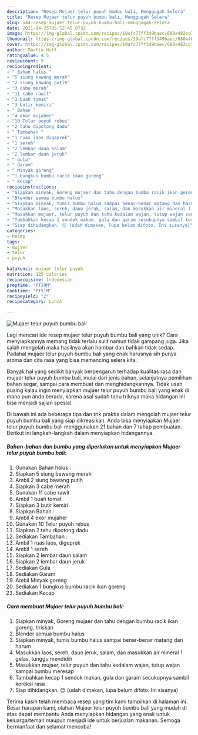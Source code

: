 ```yaml
---
description: "Resep Mujaer telur puyuh bumbu bali, Menggugah Selera"
title: "Resep Mujaer telur puyuh bumbu bali, Menggugah Selera"
slug: 544-resep-mujaer-telur-puyuh-bumbu-bali-menggugah-selera
date: 2021-04-25T05:52:45.873Z
image: https://img-global.cpcdn.com/recipes/19afc77ff349baec/680x482cq70/mujaer-telur-puyuh-bumbu-bali-foto-resep-utama.jpg
thumbnail: https://img-global.cpcdn.com/recipes/19afc77ff349baec/680x482cq70/mujaer-telur-puyuh-bumbu-bali-foto-resep-utama.jpg
cover: https://img-global.cpcdn.com/recipes/19afc77ff349baec/680x482cq70/mujaer-telur-puyuh-bumbu-bali-foto-resep-utama.jpg
author: Martin Huff
ratingvalue: 4.5
reviewcount: 5
recipeingredient:
- " Bahan halus "
- "5 siung bawang merah"
- "2 siung bawang putih"
- "3 cabe merah"
- "11 cabe rawit"
- "1 buah tomat"
- "3 butir kemiri"
- " Bahan "
- "4 ekor mujaher"
- "10 Telur puyuh rebus"
- "2 tahu dipotong dadu"
- " Tambahan "
- "1 ruas laos digeprek"
- "1 sereh"
- "2 lembar daun salam"
- "2 lembar daun jeruk"
- " Gula"
- " Garam"
- " Minyak goreng"
- "1 bungkus bumbu racik ikan goreng"
- " Kecap"
recipeinstructions:
- "Siapkan minyak, Goreng mujaer dan tahu dengan bumbu racik ikan goreng, tiriskan"
- "Blender semua bumbu halus"
- "Siapkan minyak, tumis bumbu halus sampai benar-benar matang dan harum"
- "Masukkan laos, sereh, daun jeruk, salam, dan masukkan air mineral 1 gelas, tunggu mendidih"
- "Masukkan mujaer, telur puyuh dan tahu kedalam wajan, tutup wajan sampai bumbu meresap"
- "Tambahkan kecap 1 sendok makan, gula dan garam secukupnya sambil koreksi rasa"
- "Siap dihidangkan. 😊 (udah dimakan, lupa belum difoto. Ini sisanya)"
categories:
- Resep
tags:
- mujaer
- telur
- puyuh

katakunci: mujaer telur puyuh 
nutrition: 125 calories
recipecuisine: Indonesian
preptime: "PT29M"
cooktime: "PT51M"
recipeyield: "2"
recipecategory: Lunch

---
```



![Mujaer telur puyuh bumbu bali](https://img-global.cpcdn.com/recipes/19afc77ff349baec/680x482cq70/mujaer-telur-puyuh-bumbu-bali-foto-resep-utama.jpg)

Lagi mencari ide resep mujaer telur puyuh bumbu bali yang unik? Cara menyiapkannya memang tidak terlalu sulit namun tidak gampang juga. Jika salah mengolah maka hasilnya akan hambar dan bahkan tidak sedap. Padahal mujaer telur puyuh bumbu bali yang enak harusnya sih punya aroma dan cita rasa yang bisa memancing selera kita.

Banyak hal yang sedikit banyak berpengaruh terhadap kualitas rasa dari mujaer telur puyuh bumbu bali, mulai dari jenis bahan, selanjutnya pemilihan bahan segar, sampai cara membuat dan menghidangkannya. Tidak usah pusing kalau ingin menyiapkan mujaer telur puyuh bumbu bali yang enak di mana pun anda berada, karena asal sudah tahu triknya maka hidangan ini bisa menjadi sajian spesial.




Di bawah ini ada beberapa tips dan trik praktis dalam mengolah mujaer telur puyuh bumbu bali yang siap dikreasikan. Anda bisa menyiapkan Mujaer telur puyuh bumbu bali menggunakan 21 bahan dan 7 tahap pembuatan. Berikut ini langkah-langkah dalam menyiapkan hidangannya.

<!--inarticleads1-->

##### Bahan-bahan dan bumbu yang diperlukan untuk menyiapkan Mujaer telur puyuh bumbu bali:

1. Gunakan  Bahan halus :
1. Siapkan 5 siung bawang merah
1. Ambil 2 siung bawang putih
1. Siapkan 3 cabe merah
1. Gunakan 11 cabe rawit
1. Ambil 1 buah tomat
1. Siapkan 3 butir kemiri
1. Siapkan  Bahan :
1. Ambil 4 ekor mujaher
1. Gunakan 10 Telur puyuh rebus
1. Siapkan 2 tahu dipotong dadu
1. Sediakan  Tambahan :
1. Ambil 1 ruas laos, digeprek
1. Ambil 1 sereh
1. Siapkan 2 lembar daun salam
1. Siapkan 2 lembar daun jeruk
1. Sediakan  Gula
1. Sediakan  Garam
1. Ambil  Minyak goreng
1. Sediakan 1 bungkus bumbu racik ikan goreng
1. Sediakan  Kecap




<!--inarticleads2-->

##### Cara membuat Mujaer telur puyuh bumbu bali:

1. Siapkan minyak, Goreng mujaer dan tahu dengan bumbu racik ikan goreng, tiriskan
1. Blender semua bumbu halus
1. Siapkan minyak, tumis bumbu halus sampai benar-benar matang dan harum
1. Masukkan laos, sereh, daun jeruk, salam, dan masukkan air mineral 1 gelas, tunggu mendidih
1. Masukkan mujaer, telur puyuh dan tahu kedalam wajan, tutup wajan sampai bumbu meresap
1. Tambahkan kecap 1 sendok makan, gula dan garam secukupnya sambil koreksi rasa
1. Siap dihidangkan. 😊 (udah dimakan, lupa belum difoto. Ini sisanya)




Terima kasih telah membaca resep yang tim kami tampilkan di halaman ini. Besar harapan kami, olahan Mujaer telur puyuh bumbu bali yang mudah di atas dapat membantu Anda menyiapkan hidangan yang enak untuk keluarga/teman maupun menjadi ide untuk berjualan makanan. Semoga bermanfaat dan selamat mencoba!
